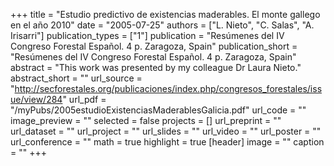 +++
title = "Estudio predictivo de existencias maderables. El monte gallego en el año 2010"
date = "2005-07-25"
authors = ["L. Nieto", "C. Salas", "A. Irisarri"]
publication_types = ["1"]
publication = "Resúmenes del IV Congreso Forestal Español.  4 p. Zaragoza, Spain"
publication_short = "Resúmenes del IV Congreso Forestal Español.  4 p. Zaragoza, Spain"
abstract = "This work was presented by my colleague Dr Laura Nieto."
abstract_short = ""
url_source = "http://secforestales.org/publicaciones/index.php/congresos_forestales/issue/view/284"
url_pdf = "/myPubs/2005estudioExistenciasMaderablesGalicia.pdf"
url_code = ""
image_preview = ""
selected = false
projects = []
url_preprint = ""
url_dataset = ""
url_project = ""
url_slides = ""
url_video = ""
url_poster = ""
url_conference = ""
math = true
highlight = true
[header]
image = ""
caption = ""
+++
